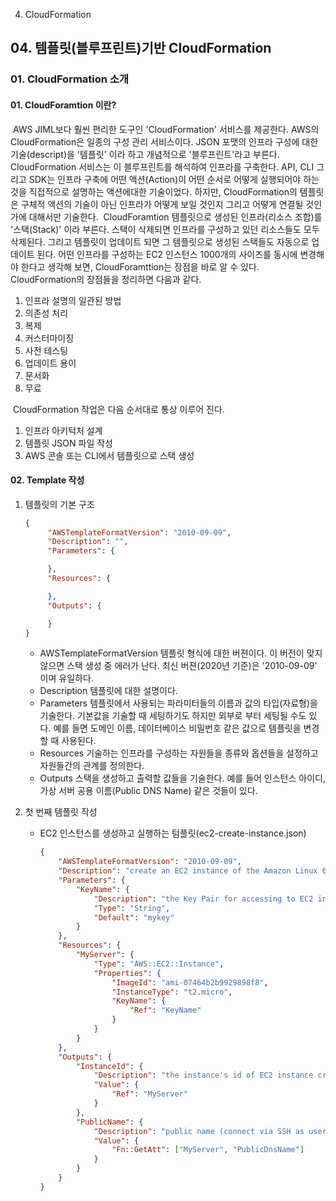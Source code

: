 04. CloudFormation

## 04\. 템플릿(블루프린트)기반 CloudFormation

### 01\. CloudFormation 소개

#### 01. CloudForamtion 이란? 
​ AWS JIML보다 훨씬 편리한 도구인 'CloudFormation' 서비스를 제공한다. AWS의 CloudFormation은 일종의 구성 관리 서비스이다. JSON 포맷의 인프라 구성에 대한 기술(descript)을 '템플릿' 이라 하고 개념적으로 '블루프린트'라고 부른다. CloudFormation 서비스는 이 블루프린트를 해석하여 인프라를 구축한다. API, CLI 그리고 SDK는 인프라 구축에 어떤 액션(Action)이 어떤 순서로 어떻게 실행되어야 하는 것을 직접적으로 설명하는 액션에대한 기술이었다. 하지만, CloudFormation의 템플릿은 구체적 액션의 기술이 아닌 인프라가 어떻게 보일 것인지 그리고 어떻게 연결될 것인가에 대해서만 기술한다.
​ CloudForamtion 템플릿으로 생성된 인프라(리소스 조합)를 '스택(Stack)' 이라 부른다. 스택이 삭제되면 인프라를 구성하고 있던 리소스들도 모두 삭제된다. 그리고 템플릿이 업데이트 되면 그 템플릿으로 생성된 스택들도 자동으로 업데이트 된다. 어떤 인프라를 구성하는 EC2 인스턴스 1000개의 사이즈를 동시에 변경해야 한다고 생각해 보면, CloudForamttion는 장점을 바로 알 수 있다. CloudFormation의 장점들을 정리하면 다음과 같다. 

1. 인프라 설명의 일관된 방법
2. 의존성 처리
3. 복제
4. 커스터마이징
5. 사전 테스팅
6. 업데이트 용이
7. 문서화
8. 무료

​ CloudFormation 작업은 다음 순서대로 통상 이루어 진다.
1. 인프라 아키턱처 설계
2. 템플릿 JSON 파일 작성
3. AWS 콘솔 또는 CLI에서 템플릿으로 스택 생성

#### 02\. Template 작성
1. 템플릿의 기본 구조
   ```json
   {
   		"AWSTemplateFormatVersion": "2010-09-09",
		"Description": "",
		"Parameters": {

		},
		"Resources": {

		},
		"Outputs": {

		}
   }
   ```
   - AWSTemplateFormatVersion
     템플릿 형식에 대한 버젼이다. 이 버전이 맞지 않으면 스택 생성 중 에러가 난다. 최신 버젼(2020년 기준)은 '2010-09-09' 이며 유일하다. 
   - Description
     템플릿에 대한 설명이다.
   - Parameters
     템플릿에서 사용되는 파라미터들의 이름과 값의 타입(자료형)을 기술한다. 기본값을 기술할 때 세팅하기도 하지만 외부로 부터 세팅될 수도 있다. 예를 들면 도메인 이름, 데이터베이스 비밀번호 같은 값으로 템플릿을 변경할 때 사용된다.
   - Resources
	 기술하는 인프라를 구성하는 자원들을 종류와 옵션들을 설정하고 자원들간의 관계를 정의한다. 
   - Outputs
     스택을 생성하고 출력할 값들을 기술한다. 예를 들어 인스턴스 아이디, 가상 서버 공용 이름(Public DNS Name) 같은 것들이 있다.

2. 첫 번째 템플릿 작성
	- EC2 인스턴스를 생성하고 실행하는 텀플릿(ec2-create-instance.json)
		```json
		{
			"AWSTemplateFormatVersion": "2010-09-09",
			"Description": "create an EC2 instance of the Amazon Linux 64bit AMI",
			"Parameters": {
				"KeyName": {
					"Description": "the Key Pair for accessing to EC2 instance",
					"Type": "String",
					"Default": "mykey"
				}
			},
			"Resources": {
				"MyServer": {
					"Type": "AWS::EC2::Instance",
					"Properties": {
						"ImageId": "ami-07464b2b9929898f8",
						"InstanceType": "t2.micro",
						"KeyName": {
							"Ref": "KeyName"
						}
					}
				}
			},
			"Outputs": {
				"InstanceId": {
					"Description": "the instance's id of EC2 instance created newly",
					"Value": {
						"Ref": "MyServer"
					}
				},
				"PublicName": {
					"Description": "public name (connect via SSH as user ec2-user)",
					"Value": {
						"Fn::GetAtt": ["MyServer", "PublicDnsName"]
					}
				}
			}
		}
		```